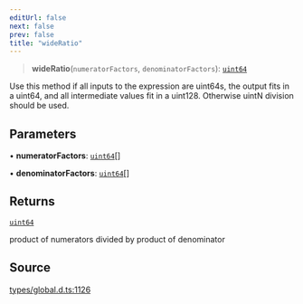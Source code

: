 ```yaml
---
editUrl: false
next: false
prev: false
title: "wideRatio"
---
```


> **wideRatio**(`numeratorFactors`, `denominatorFactors`): [`uint64`](../type-aliases/uint64.md)

Use this method if all inputs to the expression are uint64s,
the output fits in a uint64, and all intermediate values fit in a uint128.
Otherwise uintN division should be used.

## Parameters

• **numeratorFactors**: [`uint64`](../type-aliases/uint64.md)[]

• **denominatorFactors**: [`uint64`](../type-aliases/uint64.md)[]

## Returns

[`uint64`](../type-aliases/uint64.md)

product of numerators divided by product of denominator

## Source

[types/global.d.ts:1126](https://github.com/algorandfoundation/tealscript/blob/e015f8b0/types/global.d.ts#L1126)

